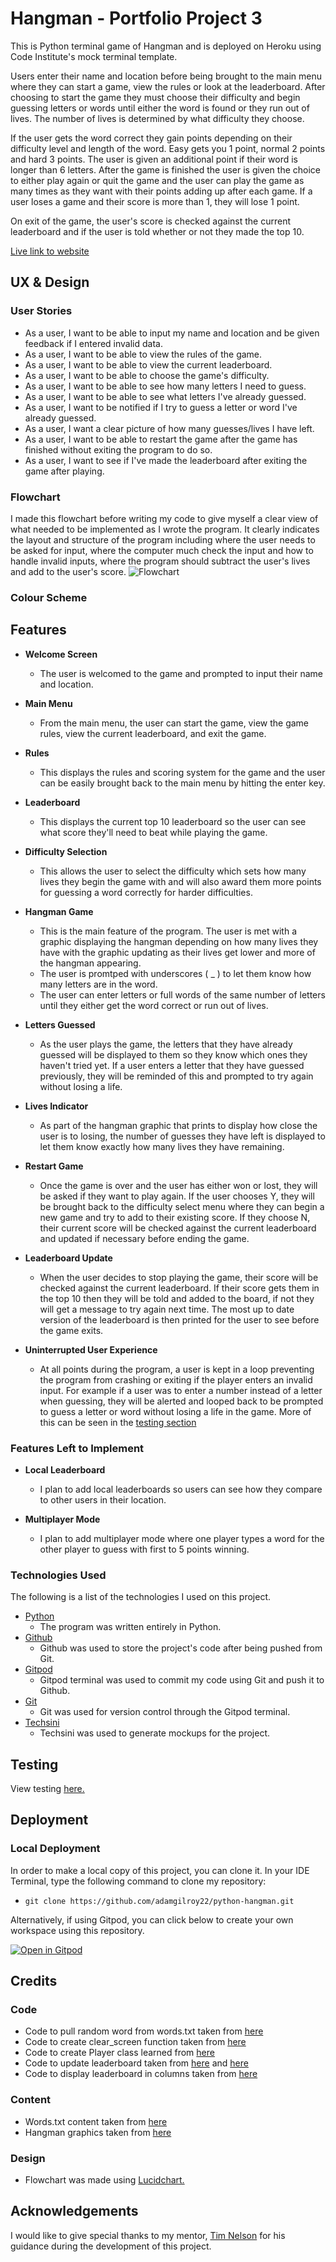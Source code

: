 # __Hangman - Portfolio Project 3__
This is Python terminal game of Hangman and is deployed on Heroku using Code Institute's mock terminal template.

Users enter their name and location before being brought to the main menu where they can start a game, view the rules or look at the leaderboard. After choosing to start the game they must choose their difficulty and begin guessing letters or words until either the word is found or they run out of lives. The number of lives is determined by what difficulty they choose.

If the user gets the word correct they gain points depending on their difficulty level and length of the word. Easy gets you 1 point, normal 2 points and hard 3 points. The user is given an additional point if their word is longer than 6 letters. After the game is finished the user is given the choice to either play again or quit the game and the user can play the game as many times as they want with their points adding up after each game. If a user loses a game and their score is more than 1, they will lose 1 point.

On exit of the game, the user's score is checked against the current leaderboard and if the user is told whether or not they made the top 10.

[Live link to website](https://python-hangman-adam-gilroy.herokuapp.com/)

## __UX & Design__

### __User Stories__
- As a user, I want to be able to input my name and location and be given feedback if I entered invalid data.
- As a user, I want to be able to view the rules of the game.
- As a user, I want to be able to view the current leaderboard.
- As a user, I want to be able to choose the game's difficulty.
- As a user, I want to be able to see how many letters I need to guess.
- As a user, I want to be able to see what letters I've already guessed.
- As a user, I want to be notified if I try to guess a letter or word I've already guessed.
- As a user, I want a clear picture of how many guesses/lives I have left.
- As a user, I want to be able to restart the game after the game has finished without exiting the program to do so.
- As a user, I want to see if I've made the leaderboard after exiting the game after playing.

### __Flowchart__
I made this flowchart before writing my code to give myself a clear view of what needed to be implemented as I wrote the program. It clearly indicates the layout and structure of the program including where the user needs to be asked for input, where the computer much check the input and how to handle invalid inputs, where the program should subtract the user's lives and add to the user's score.
![Flowchart](https://github.com/adamgilroy22/python-hangman/blob/main/documentation/flowchart/hangman-flowchart.png)

### __Colour Scheme__

## __Features__ 

- __Welcome Screen__
    - The user is welcomed to the game and prompted to input their name and location.

- __Main Menu__
    - From the main menu, the user can start the game, view the game rules, view the current leaderboard, and exit the game.

- __Rules__
    - This displays the rules and scoring system for the game and the user can be easily brought back to the main menu by hitting the enter key.

- __Leaderboard__
    - This displays the current top 10 leaderboard so the user can see what score they'll need to beat while playing the game.

- __Difficulty Selection__
    - This allows the user to select the difficulty which sets how many lives they begin the game with and will also award them more points for guessing a word correctly for harder difficulties.

- __Hangman Game__
    - This is the main feature of the program. The user is met with a graphic displaying the hangman depending on how many lives they have with the graphic updating as their lives get lower and more of the hangman appearing.
    - The user is promtped with underscores ( _ ) to let them know how many letters are in the word.
    - The user can enter letters or full words of the same number of letters until they either get the word correct or run out of lives.

- __Letters Guessed__
    - As the user plays the game, the letters that they have already guessed will be displayed to them so they know which ones they haven't tried yet. If a user enters a letter that they have guessed previously, they will be reminded of this and prompted to try again without losing a life.

- __Lives Indicator__
    - As part of the hangman graphic that prints to display how close the user is to losing, the number of guesses they have left is displayed to let them know exactly how many lives they have remaining.

- __Restart Game__
    - Once the game is over and the user has either won or lost, they will be asked if they want to play again. If the user chooses Y, they will be brought back to the difficulty select menu where they can begin a new game and try to add to their existing score. If they choose N, their current score will be checked against the current leaderboard and updated if necessary before ending the game.

- __Leaderboard Update__
    - When the user decides to stop playing the game, their score will be checked against the current leaderboard. If their score gets them in the top 10 then they will be told and added to the board, if not they will get a message to try again next time. The most up to date version of the leaderboard is then printed for the user to see before the game exits.

- __Uninterrupted User Experience__
    - At all points during the program, a user is kept in a loop preventing the program from crashing or exiting if the player enters an invalid input. For example if a user was to enter a number instead of a letter when guessing, they will be alerted and looped back to be prompted to guess a letter or word without losing a life in the game. More of this can be seen in the [testing section](TESTING.MD)

### __Features Left to Implement__
- __Local Leaderboard__
    - I plan to add local leaderboards so users can see how they compare to other users in their location.

- __Multiplayer Mode__
    - I plan to add multiplayer mode where one player types a word for the other player to guess with first to 5 points winning.

### __Technologies Used__
The following is a list of the technologies I used on this project.
- [Python](https://en.wikipedia.org/wiki/Python_(programming_language))
    - The program was written entirely in Python.
- [Github](https://github.com/)
    - Github was used to store the project's code after being pushed from Git.
- [Gitpod](https://gitpod.io/)
    - Gitpod terminal was used to commit my code using Git and push it to Github.
- [Git](https://git-scm.com/)
    - Git was used for version control through the Gitpod terminal.
- [Techsini](http://techsini.com/multi-mockup/index.php)
    - Techsini was used to generate mockups for the project.

## __Testing__

View testing [here.](TESTING.md)

## Deployment

### Local Deployment

In order to make a local copy of this project, you can clone it. In your IDE Terminal, type the following command to clone my repository:

- `git clone https://github.com/adamgilroy22/python-hangman.git`

Alternatively, if using Gitpod, you can click below to create your own workspace using this repository.

[![Open in Gitpod](https://gitpod.io/button/open-in-gitpod.svg)](https://gitpod.io/#https://github.com/adamgilroy22/python-hangman)

## __Credits__

### __Code__

- Code to pull random word from words.txt taken from [here](https://www.geeksforgeeks.org/pulling-a-random-word-or-string-from-a-line-in-a-text-file-in-python/)
- Code to create clear_screen function taken from [here](https://www.geeksforgeeks.org/clear-screen-python/)
- Code to create Player class learned from [here](https://realpython.com/python3-object-oriented-programming/)
- Code to update leaderboard taken from [here](https://stackoverflow.com/questions/50938274/sort-a-spread-sheet-via-gspread) and [here](https://blog.aspose.com/2021/04/13/insert-and-delete-rows-and-columns-in-excel-using-python/)
- Code to display leaderboard in columns taken from [here](https://stackoverflow.com/questions/61285626/print-list-of-lists-in-neat-columns-table)

### __Content__

- Words.txt content taken from [here](https://github.com/Xethron/Hangman/blob/master/words.txt)
- Hangman graphics taken from [here](https://gist.github.com/chrishorton/8510732aa9a80a03c829b09f12e20d9c)

### __Design__

- Flowchart was made using [Lucidchart.](https://www.lucidchart.com/pages/)

## __Acknowledgements__

I would like to give special thanks to my mentor, [Tim Nelson](https://www.linkedin.com/in/travel-tim-nelson/) for his guidance during the development of this project.